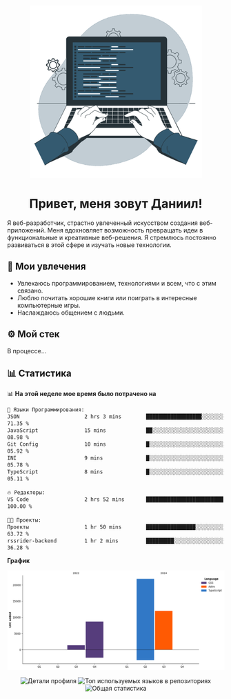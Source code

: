 <div align="center">
  <img width="400" src="assets/main_pic.webp" alt="">
  <h1>Привет, меня зовут Даниил!</h1>
</div>

Я веб-разработчик, страстно увлеченный искусством создания веб-приложений. Меня вдохновляет возможность превращать идеи в функциональные и креативные веб-решения. Я стремлюсь постоянно развиваться в этой сфере и изучать новые технологии.

## :game_die: Мои увлечения

* Увлекаюсь программированием, технологиями и всем, что с этим связано.
* Люблю почитать хорошие книги или поиграть в интересные компьютерные игры.
* Наслаждаюсь общением с людьми.

## :gear: Мой стек

В процессе...

## :bar_chart: Статистика

<!--START_SECTION:waka-->
📊 **На этой неделе мое время было потрачено на** 

```text
💬 Языки Программирования: 
JSON                     2 hrs 3 mins        ██████████████████░░░░░░░   71.35 % 
JavaScript               15 mins             ██░░░░░░░░░░░░░░░░░░░░░░░   08.98 % 
Git Config               10 mins             █░░░░░░░░░░░░░░░░░░░░░░░░   05.92 % 
INI                      9 mins              █░░░░░░░░░░░░░░░░░░░░░░░░   05.78 % 
TypeScript               8 mins              █░░░░░░░░░░░░░░░░░░░░░░░░   05.11 % 

🔥 Редакторы: 
VS Code                  2 hrs 52 mins       █████████████████████████   100.00 % 

🐱‍💻 Проекты: 
Проекты                  1 hr 50 mins        ████████████████░░░░░░░░░   63.72 % 
rssrider-backend         1 hr 2 mins         █████████░░░░░░░░░░░░░░░░   36.28 % 
```

**График**

![Lines of Code chart](https://raw.githubusercontent.com/daniilgrigorev01/daniilgrigorev01/main/assets/bar_graph.png)


<!--END_SECTION:waka-->

<div align="center">
  <img src="http://github-profile-summary-cards.vercel.app/api/cards/profile-details?username=daniilgrigorev01&theme=github" alt="Детали профиля">
  <img src="http://github-profile-summary-cards.vercel.app/api/cards/repos-per-language?username=daniilgrigorev01&theme=github" alt="Топ используемых языков в репозиториях">
  <img src="http://github-profile-summary-cards.vercel.app/api/cards/stats?username=daniilgrigorev01&theme=github" alt="Общая статистика">
</div>
